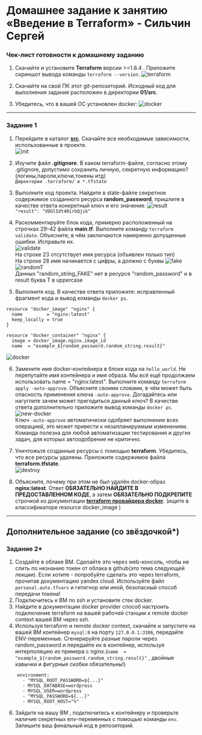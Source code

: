 # Домашнее задание к занятию «Введение в Terraform» - Сильчин Сергей

### Чек-лист готовности к домашнему заданию

1. Скачайте и установите **Terraform** версии >=1.8.4 . Приложите скриншот вывода команды ```terraform --version```.
 ![terraform](https://github.com/user-attachments/assets/0cba7260-446f-405a-8057-b8b5fa1c974a)

2. Скачайте на свой ПК этот git-репозиторий. Исходный код для выполнения задания расположен в директории **01/src**.
3. Убедитесь, что в вашей ОС установлен docker:
![docker](https://github.com/user-attachments/assets/81e8e415-9b22-40dd-a75d-d930dfa820e0)
------

### Задание 1

1. Перейдите в каталог [**src**](https://github.com/netology-code/ter-homeworks/tree/main/01/src). Скачайте все необходимые зависимости, использованные в проекте.  
   ![init](https://github.com/user-attachments/assets/34d1e355-b76b-473f-9f23-7c3885e21a33)

2. Изучите файл **.gitignore**. В каком terraform-файле, согласно этому .gitignore, допустимо сохранить личную, секретную информацию?(логины,пароли,ключи,токены итд)  
 ```Директории .terraform/ и *.tfstate ```
 
3. Выполните код проекта. Найдите  в state-файле секретное содержимое созданного ресурса **random_password**, пришлите в качестве ответа конкретный ключ и его значение.
   ![result](https://github.com/user-attachments/assets/6f1b08d4-7dc5-4b5a-b491-7d98ec4856d9)  
 ```"result": "VDGlIdt40irbQjik"```

4. Раскомментируйте блок кода, примерно расположенный на строчках 29–42 файла **main.tf**.
Выполните команду ```terraform validate```. Объясните, в чём заключаются намеренно допущенные ошибки. Исправьте их.  
![validate](https://github.com/user-attachments/assets/13622e23-d6e5-4805-84ff-e69bcc50fe2a)  
На строке 23 отсутствует имя ресурса (объявлен только тип)  
На строке 28 имя начинается с цифры, а должно с буквы
![fake](https://github.com/user-attachments/assets/42885ca4-f29a-4621-a453-d896ce1bd3cb)
![randomT](https://github.com/user-attachments/assets/0e941eae-e1f9-4c2f-a936-1a164aed4513)  
Данных "random_string_FAKE" нет в ресурсе "random_password" и в result буква T в uppercase

5. Выполните код. В качестве ответа приложите: исправленный фрагмент кода и вывод команды ```docker ps```.  
```
resource "docker_image" "nginx" {
  name         = "nginx:latest"
  keep_locally = true
}

resource "docker_container" "nginx" {
  image = docker_image.nginx.image_id
  name  = "example_${random_password.random_string.result}"
```
![docker](https://github.com/user-attachments/assets/f49af107-d32c-4b30-8799-9c514d465512)  

6. Замените имя docker-контейнера в блоке кода на ```hello_world```. Не перепутайте имя контейнера и имя образа. Мы всё ещё продолжаем использовать name = "nginx:latest". Выполните команду ```terraform apply -auto-approve```.
Объясните своими словами, в чём может быть опасность применения ключа  ```-auto-approve```. Догадайтесь или нагуглите зачем может пригодиться данный ключ? В качестве ответа дополнительно приложите вывод команды ```docker ps```.
![new-docker](https://github.com/user-attachments/assets/81106961-8558-4afc-82e1-174e25d773ef)  
Ключ ```-auto-approve``` автоматически одобряет выполнение всех операцией, это может привести к незапланируемым изменениям. Команда полезна для любой автоматизации тестирования и других задач, для которых автоодобрение не критично.

8. Уничтожьте созданные ресурсы с помощью **terraform**. Убедитесь, что все ресурсы удалены. Приложите содержимое файла **terraform.tfstate**.  
 ![destroy](https://github.com/user-attachments/assets/b8860270-d8ab-4566-9941-bb204916736c)  

9. Объясните, почему при этом не был удалён docker-образ **nginx:latest**. Ответ **ОБЯЗАТЕЛЬНО НАЙДИТЕ В ПРЕДОСТАВЛЕННОМ КОДЕ**, а затем **ОБЯЗАТЕЛЬНО ПОДКРЕПИТЕ** строчкой из документации [**terraform провайдера docker**](https://docs.comcloud.xyz/providers/kreuzwerker/docker/latest/docs).  (ищите в классификаторе resource docker_image )

------

## Дополнительное задание (со звёздочкой*)

### Задание 2*

1. Создайте в облаке ВМ. Сделайте это через web-консоль, чтобы не слить по незнанию токен от облака в github(это тема следующей лекции). Если хотите - попробуйте сделать это через terraform, прочитав документацию yandex cloud. Используйте файл ```personal.auto.tfvars``` и гитигнор или иной, безопасный способ передачи токена!
2. Подключитесь к ВМ по ssh и установите стек docker.
3. Найдите в документации docker provider способ настроить подключение terraform на вашей рабочей станции к remote docker context вашей ВМ через ssh.
4. Используя terraform и  remote docker context, скачайте и запустите на вашей ВМ контейнер ```mysql:8``` на порту ```127.0.0.1:3306```, передайте ENV-переменные. Сгенерируйте разные пароли через random_password и передайте их в контейнер, используя интерполяцию из примера с nginx.(```name  = "example_${random_password.random_string.result}"```  , двойные кавычки и фигурные скобки обязательны!) 
```
    environment:
      - "MYSQL_ROOT_PASSWORD=${...}"
      - MYSQL_DATABASE=wordpress
      - MYSQL_USER=wordpress
      - "MYSQL_PASSWORD=${...}"
      - MYSQL_ROOT_HOST="%"
```

6. Зайдите на вашу ВМ , подключитесь к контейнеру и проверьте наличие секретных env-переменных с помощью команды ```env```. Запишите ваш финальный код в репозиторий.
